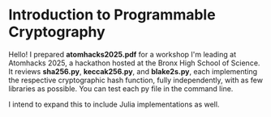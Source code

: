 # Introduction to Programmable Cryptography
Hello! I prepared **atomhacks2025.pdf** for a workshop I'm leading at Atomhacks 2025, a hackathon hosted at the Bronx High School of Science. It reviews **sha256.py**, **keccak256.py**, and **blake2s.py**, each implementing the respective cryptographic hash function, fully independently, with as few libraries as possible. You can test each py file in the command line.

I intend to expand this to include Julia implementations as well.
